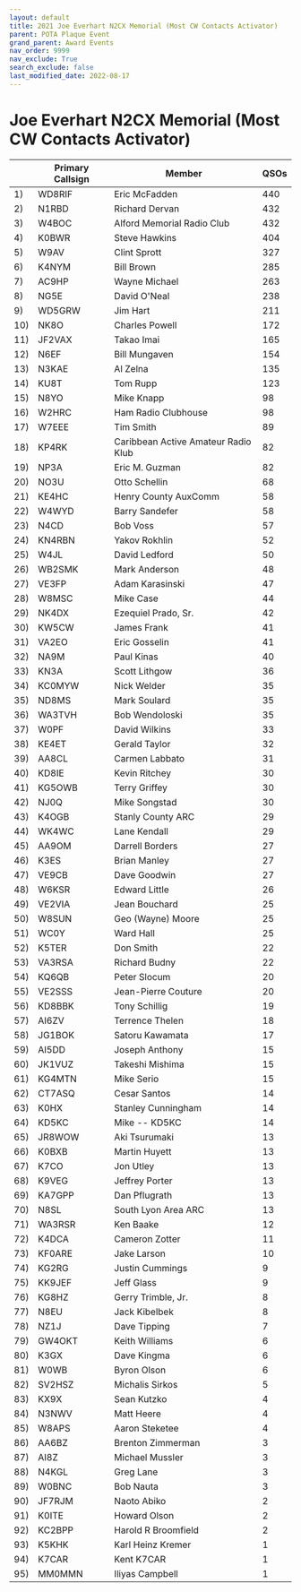 ```yaml
---
layout: default
title: 2021 Joe Everhart N2CX Memorial (Most CW Contacts Activator)
parent: POTA Plaque Event
grand_parent: Award Events
nav_order: 9999
nav_exclude: True
search_exclude: false
last_modified_date: 2022-08-17
---
```


# Joe Everhart N2CX Memorial (Most CW Contacts Activator)

|      |Primary Callsign|Member                             |QSOs|
|------|----------------|-----------------------------------|----|
|1)    |WD8RIF          |Eric McFadden                      |440 |
|2)    |N1RBD           |Richard Dervan                     |432 |
|3)    |W4BOC           |Alford Memorial Radio Club         |432 |
|4)    |K0BWR           |Steve Hawkins                      |404 |
|5)    |W9AV            |Clint Sprott                       |327 |
|6)    |K4NYM           |Bill Brown                         |285 |
|7)    |AC9HP           |Wayne Michael                      |263 |
|8)    |NG5E            |David O'Neal                       |238 |
|9)    |WD5GRW          |Jim Hart                           |211 |
|10)   |NK8O            |Charles Powell                     |172 |
|11)   |JF2VAX          |Takao Imai                         |165 |
|12)   |N6EF            |Bill Mungaven                      |154 |
|13)   |N3KAE           |Al Zelna                           |135 |
|14)   |KU8T            |Tom Rupp                           |123 |
|15)   |N8YO            |Mike Knapp                         |98  |
|16)   |W2HRC           |Ham Radio Clubhouse                |98  |
|17)   |W7EEE           |Tim Smith                          |89  |
|18)   |KP4RK           |Caribbean Active Amateur Radio Klub|82  |
|19)   |NP3A            |Eric M. Guzman                     |82  |
|20)   |NO3U            |Otto Schellin                      |68  |
|21)   |KE4HC           |Henry County AuxComm               |58  |
|22)   |W4WYD           |Barry Sandefer                     |58  |
|23)   |N4CD            |Bob Voss                           |57  |
|24)   |KN4RBN          |Yakov Rokhlin                      |52  |
|25)   |W4JL            |David Ledford                      |50  |
|26)   |WB2SMK          |Mark Anderson                      |48  |
|27)   |VE3FP           |Adam Karasinski                    |47  |
|28)   |W8MSC           |Mike Case                          |44  |
|29)   |NK4DX           |Ezequiel Prado, Sr.                |42  |
|30)   |KW5CW           |James Frank                        |41  |
|31)   |VA2EO           |Eric Gosselin                      |41  |
|32)   |NA9M            |Paul Kinas                         |40  |
|33)   |KN3A            |Scott Lithgow                      |36  |
|34)   |KC0MYW          |Nick Welder                        |35  |
|35)   |ND8MS           |Mark Soulard                       |35  |
|36)   |WA3TVH          |Bob Wendoloski                     |35  |
|37)   |W0PF            |David Wilkins                      |33  |
|38)   |KE4ET           |Gerald Taylor                      |32  |
|39)   |AA8CL           |Carmen Labbato                     |31  |
|40)   |KD8IE           |Kevin Ritchey                      |30  |
|41)   |KG5OWB          |Terry Griffey                      |30  |
|42)   |NJ0Q            |Mike Songstad                      |30  |
|43)   |K4OGB           |Stanly County ARC                  |29  |
|44)   |WK4WC           |Lane Kendall                       |29  |
|45)   |AA9OM           |Darrell Borders                    |27  |
|46)   |K3ES            |Brian Manley                       |27  |
|47)   |VE9CB           |Dave Goodwin                       |27  |
|48)   |W6KSR           |Edward Little                      |26  |
|49)   |VE2VIA          |Jean Bouchard                      |25  |
|50)   |W8SUN           |Geo (Wayne) Moore                  |25  |
|51)   |WC0Y            |Ward Hall                          |25  |
|52)   |K5TER           |Don Smith                          |22  |
|53)   |VA3RSA          |Richard Budny                      |22  |
|54)   |KQ6QB           |Peter Slocum                       |20  |
|55)   |VE2SSS          |Jean-Pierre Couture                |20  |
|56)   |KD8BBK          |Tony Schillig                      |19  |
|57)   |AI6ZV           |Terrence Thelen                    |18  |
|58)   |JG1BOK          |Satoru Kawamata                    |17  |
|59)   |AI5DD           |Joseph Anthony                     |15  |
|60)   |JK1VUZ          |Takeshi Mishima                    |15  |
|61)   |KG4MTN          |Mike Serio                         |15  |
|62)   |CT7ASQ          |Cesar Santos                       |14  |
|63)   |K0HX            |Stanley Cunningham                 |14  |
|64)   |KD5KC           |Mike -- KD5KC                      |14  |
|65)   |JR8WOW          |Aki Tsurumaki                      |13  |
|66)   |K0BXB           |Martin Huyett                      |13  |
|67)   |K7CO            |Jon Utley                          |13  |
|68)   |K9VEG           |Jeffrey Porter                     |13  |
|69)   |KA7GPP          |Dan Pflugrath                      |13  |
|70)   |N8SL            |South Lyon Area ARC                |13  |
|71)   |WA3RSR          |Ken Baake                          |12  |
|72)   |K4DCA           |Cameron Zotter                     |11  |
|73)   |KF0ARE          |Jake Larson                        |10  |
|74)   |KG2RG           |Justin Cummings                    |9   |
|75)   |KK9JEF          |Jeff Glass                         |9   |
|76)   |KG8HZ           |Gerry Trimble, Jr.                 |8   |
|77)   |N8EU            |Jack Kibelbek                      |8   |
|78)   |NZ1J            |Dave Tipping                       |7   |
|79)   |GW4OKT          |Keith Williams                     |6   |
|80)   |K3GX            |Dave Kingma                        |6   |
|81)   |W0WB            |Byron Olson                        |6   |
|82)   |SV2HSZ          |Michalis Sirkos                    |5   |
|83)   |KX9X            |Sean Kutzko                        |4   |
|84)   |N3NWV           |Matt Heere                         |4   |
|85)   |W8APS           |Aaron Steketee                     |4   |
|86)   |AA6BZ           |Brenton Zimmerman                  |3   |
|87)   |AI8Z            |Michael Mussler                    |3   |
|88)   |N4KGL           |Greg Lane                          |3   |
|89)   |W0BNC           |Bob Nauta                          |3   |
|90)   |JF7RJM          |Naoto Abiko                        |2   |
|91)   |K0ITE           |Howard Olson                       |2   |
|92)   |KC2BPP          |Harold R Broomfield                |2   |
|93)   |K5KHK           |Karl Heinz Kremer                  |1   |
|94)   |K7CAR           |Kent K7CAR                         |1   |
|95)   |MM0MMN          |Iliyas Campbell                    |1   |
